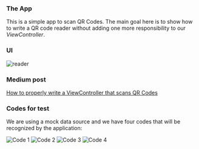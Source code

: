 ### The App
This is a simple app to scan QR Codes. The main goal here is to show how to write a QR code reader without adding one more responsibility to our *ViewController*. 

### UI

![reader](Images/views.png)

### Medium post

[How to properly write a ViewController that scans QR Codes](https://medium.com/@danielcarlosce/how-to-properly-write-a-viewcontroller-that-scans-qr-codes-6f22ab2d2e99#.6ndtiul2t)

### Codes for test
We are using a mock data source and we have four codes that will be recognized by the application:

![Code 1](Images/code1.jpg) ![Code 2](Images/code2.jpg)
![Code 3](Images/code3.jpg) ![Code 4](Images/code4.jpg)
